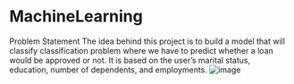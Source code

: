 # MachineLearning
Problem Statement 
The idea behind this project is to build a model that will classify classification problem where we have to predict whether a loan would be approved or not. 
It is based on the user’s marital status, education, number of dependents, and employments.
![image](https://user-images.githubusercontent.com/31914411/176993918-114af5bf-d340-4178-8bd5-87978437e78c.png)
